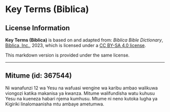 # Key Terms (Biblica)

## License Information

**Key Terms (Biblica)** is based on and adapted from: _Biblica Bible Dictionary_, [Biblica, Inc.](https://www.biblica.com/), 2023, which is licensed under a [CC BY-SA 4.0 license](https://creativecommons.org/licenses/by-sa/4.0/legalcode.en).

This markdown version is provided under the same license.



--------------------------------

## Mitume (id: 367544)

 Ni wanafunzi 12 wa Yesu na wafuasi wengine wa karibu ambao walikuwa viongozi katika makanisa ya kwanza. Mitume walifundisha watu kuhusu Yesu na kueneza habari njema kumhusu. Mtume ni neno kutoka lugha ya Kigiriki linalomaanisha mtu ambaye ametumwa.


